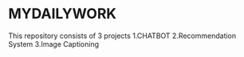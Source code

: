 # MYDAILYWORK

This repository consists of 3 projects 
1.CHATBOT
2.Recommendation System
3.Image Captioning
